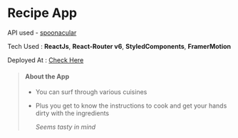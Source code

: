 # Recipe App

API used - [spoonacular](https://spoonacular.com/food-api)

Tech Used : **ReactJs**, **React-Router v6**, **StyledComponents**, **FramerMotion**

Deployed At : [Check Here](https://delicousss-recipe.netlify.app/)

> #### About the App
>
> - You can surf through various cuisines
> - Plus you get to know the instructions to cook and get your hands dirty with the ingredients
>
>   _Seems tasty in mind_
